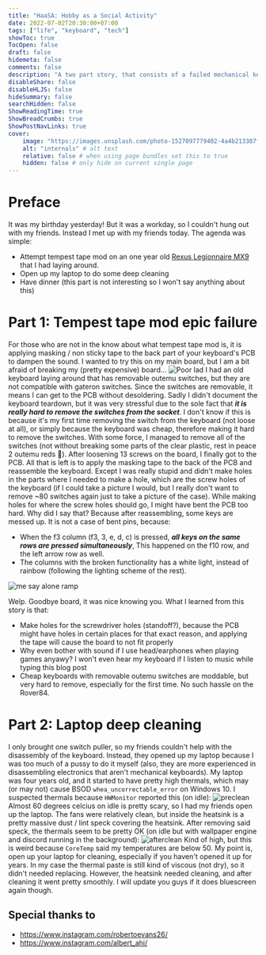 ```yaml
---
title: "HaaSA: Hobby as a Social Activity"
date: 2022-07-02T20:30:00+07:00
tags: ["life", "keyboard", "tech"]
showToc: true
TocOpen: false
draft: false
hidemeta: false
comments: false
description: "A two part story, that consists of a failed mechanical keyboard mod and a laptop cleaning"
disableShare: false
disableHLJS: false
hideSummary: false
searchHidden: false
ShowReadingTime: true
ShowBreadCrumbs: true
ShowPostNavLinks: true
cover:
    image: "https://images.unsplash.com/photo-1527097779402-4a4b213307fc?ixlib=rb-1.2.1&ixid=MnwxMjA3fDB8MHxwaG90by1wYWdlfHx8fGVufDB8fHx8&auto=format&fit=crop&w=1196&q=80" # image path/url
    alt: "internals" # alt text
    relative: false # when using page bundles set this to true
    hidden: false # only hide on current single page
---
```

# Preface
It was my birthday yesterday! But it was a workday, so I couldn't hung out with my friends. Instead I met up with my friends today. The agenda was simple:
- Attempt tempest tape mod on an one year old [Rexus Legionnaire MX9](https://tokopedia.link/r28IQQ9Tkrb) that I had laying around.
- Open up my laptop to do some deep cleaning
- Have dinner (this part is not interesting so I won't say anything about this)

# Part 1: Tempest tape mod epic failure
For those who are not in the know about what tempest tape mod is, it is applying masking / non sticky tape to the back part of your keyboard's PCB to dampen the sound. I wanted to try this on my main board, but I am a bit afraid of breaking my (pretty expensive) board...
![Poor lad](/Images/HaaSA/MomentBeforeDisaster.jpg#center)
I had an old keyboard laying around that has removable outemu switches, but they are not compatible with gateron switches. Since the switches are removable, it means I can get to the PCB without desoldering. Sadly I didn't document the keyboard teardown, but it was very stressful due to the sole fact that ***it is really hard to remove the switches from the socket***. I don't know if this is because it's my first time removing the switch from the keyboard (not loose at all), or simply because the keyboard was cheap, therefore making it hard to remove the switches. With some force, I managed to remove all of the switches (not without breaking some parts of the clear plastic, rest in peace 2 outemu reds :pray:). After loosening 13 screws on the board, I finally got to the PCB. All that is left is to apply the masking tape to the back of the PCB and reassemble the keyboard. Except I was really stupid and didn't make holes in the parts where I needed to make a hole, which are the screw holes of the keyboard (if I could take a picture I would, but I really don't want to remove ~80 switches again just to take a picture of the case). While making holes for where the screw holes should go, I might have bent the PCB too hard. Why did I say that? Because after reassembling, some keys are messed up. It is not a case of bent pins, because:
- When the f3 column (f3, 3, e, d, c) is pressed, ***all keys on the same rows are pressed simultaneously***, This happened on the f10 row, and the left arrow row as well.
- The columns with the broken functionality has a white light, instead of rainbow (following the lighting scheme of the rest).

![me say alone ramp](https://c.tenor.com/pPagLcCVYwIAAAAd/keyboard-computer.gif#center)

Welp. Goodbye board, it was nice knowing you. What I learned from this story is that:
- Make holes for the screwdriver holes (standoff?), because the PCB might have holes in certain places for that exact reason, and applying the tape will cause the board to not fit properly
- Why even bother with sound if I use head/earphones when playing games anyawy? I won't even hear my keyboard if I listen to music while typing this blog post
- Cheap keyboards with removable outemu switches are moddable, but very hard to remove, especially for the first time. No such hassle on the Rover84.

# Part 2: Laptop deep cleaning
I only brought one switch puller, so my friends couldn't help with the disassembly of the keyboard. Instead, they opened up my laptop because I was too much of a pussy to do it myself (also, they are more experienced in disassembling electronics that aren't mechanical keyboards). My laptop was four years old, and it started to have pretty high thermals, which may (or may not) cause BSOD `whea_uncorrectable_error` on Windows 10. I suspected thermals because `HWMonitor` reported this (on idle):
![preclean](/Images/HaaSA/BeforeCleaning.png#center)
Almost 60 degrees celcius on idle is pretty scary, so I had my friends open up the laptop. The fans were relatively clean, but inside the heatsink is a pretty massive dust / lint speck covering the heatsink. After removing said speck, the thermals seem to be pretty OK (on idle but with wallpaper engine and discord running in the background):
![afterclean](/Images/HaaSA/AfterCleaning.PNG#center)
Kind of high, but this is weird because `CoreTemp` said my temperatures are below 50. My point is, open up your laptop for cleaning, especially if you haven't opened it up for years. In my case the thermal paste is still kind of viscous (not dry), so it didn't needed replacing. However, the heatsink needed cleaning, and after cleaning it went pretty smoothly. I will update you guys if it does bluescreen again though.

## Special thanks to
- https://www.instagram.com/robertoevans26/
- https://www.instagram.com/albert_ahi/